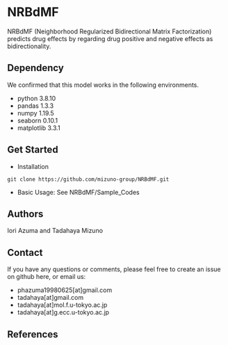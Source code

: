 # NRBdMF
NRBdMF (Neighborhood Regularized Bidirectional Matrix Factorization) predicts drug effects by regarding drug positive and negative effects as bidirectionality.

## Dependency
We confirmed that this model works in the following environments.
- python      3.8.10
- pandas      1.3.3
- numpy       1.19.5
- seaborn     0.10.1
- matplotlib  3.3.1

## Get Started
- Installation
```
git clone https://github.com/mizuno-group/NRBdMF.git
```
- Basic Usage: See NRBdMF/Sample_Codes

## Authors
Iori Azuma and Tadahaya Mizuno

## Contact
If you have any questions or comments, please feel free to create an issue on github here, or email us:

- phazuma19980625[at]gmail.com
- tadahaya[at]gmail.com
- tadahaya[at]mol.f.u-tokyo.ac.jp
- tadahaya[at]g.ecc.u-tokyo.ac.jp

## References
